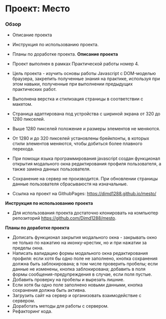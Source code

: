 # Проект: Место

### Обзор

* Описание проекта
* Инструкция по использованию проекта.
* Планы по доработке проекта.
**Описание проекта**

* Проект выполнен в рамках Практической работы номер 4. 
* Цель проекта - изучить основы работы Javascript с DOM-моделью браузера, закрепить полученные знания на практике, используя при этом навыки, полученные при выполнении предыдущих практических работ.
* Выполнена верстка и стилизация страницы в соответствии с макетом. 
* Страница адаптирована под устройства с шириной экрана от 320 до 1280 пикселей.
* Выше 1280 пикселей положение и размеры элементов не меняются. 
* От 1280 и до 320 пикселей установлены брейкпонты, в которых стили элементов меняются, чтобы добиться более плавного перехода. 
* При помощи языка программирования javascript создан функционал открытия модального окна редактирования профиля пользователя, а также замена данных пользователя. 
* Сохранение на сервер не производится. При обновлении страницы данные пользователя сбрасываюстя на изначальные.
* Ссылка на проект на GithubPages: https://dimd1288.github.io/mesto/

**Инструкция по использованию проекта**

* Для использования проекта достаточно клонировать на компьютер репозиторий https://github.com/Dimd1288/mesto. 

**Планы по доработке проекта**

* Дописать функционал закрытия модального окна - закрывать окно не только по нажатию на иконку-крестик, но и при нажатии за пределы окна. 
* Написать валидацию формы модального окна редактирования профиля: если хотя бы одно поле не заполнено, кнопка сохранения должна быть заблокирована; в том числе проверить пробелы; если данные не изменены, кнопка заблокирована; добавить в поля формы сообщения-предупреждения в случае, если поля пустые. 
* Добавить проверку на пробелы и вырезать лишние. 
* Если хотя бы одно поле заполнено новыми данными, кнопка сохранения должна быть активна. 
* Загрузить сайт на сервер и организовать взаимодействие с сервером. 
* Доработать методы для работы с сервером. 
* Рефакторинг кода.

